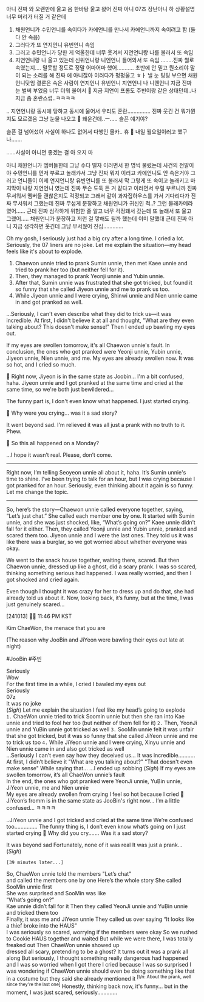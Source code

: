 아니
진짜
와
오랜만에
울고 옴
한바탕 울고 왔어
진짜
아니
07즈
장난아니
하
상황설명
너무 머리가 터질 거 같은데
1. 채원언니가 수민언니를 속이다가 카에언니를 만나서 카에언니까지 속이려고 함 (둘 다 안 속음)
2. 그러다가 또 연지언니 유빈언니 속임
3. 그러고 수민언니가 당한 게 억울한데 너무 웃겨서 지연언니랑 나를 불러서 또 속임
4. 지연언니랑 나 울고 있는데 신위언니랑 니엔언니 들어와서 또 속임
……..진짜
뭘로 속였는지…. 말못할 정도로
정말 어마어마 했어………..
초반에 안 믿고
뭔소리야 말이 되는 소리를 해 진짜 에 아니잖아
이러다가
펑펑울고
ㅎㅏ
낼 눈 팅팅 부으면
채원언니탓임
결론은
속은 사람이
연지언니 유빈언니 지연언니 나 니엔언니
지금 진짜 눈 벌써 부었음
너무 더워 울어서
🫧 지금 지연이 프롬도 주빈이랑 같은 상태던데..나 지금 좀 혼란스럽..ㅋㅋㅋㅋ

.. 지연언니랑 동시에 당하고 동시에 울어서
우리도 혼란……………
진짜 웃긴 건
뭐가뭔지도 모르겠음
그냥 눈물 나오고
🫧 왜운건데..ㅡ..... 슬픈 얘기야?

슬픈 걸 넘어섰어
사실이 하나도 없어서 다행인 몰카..
휴
🫧 내일 월요일이러고 했구나…….

……사실이 아니면 좋겠는 걸
아 오지 마



아니
채원언니가
멤버들한테
그냥 수다 떨자
이러면서
한 명씩 불렀는데
사건의 전말이야
수민언니를 먼저 부르고
놀래캬서
그냥 진짜 뭐지 이러고
카에언니도 안 속은거야
그러고 언니들이 이제
연지언니랑 유빈언니를 또 불러서
막 그렇게 또 속이고 놀래키고
마지막이 나랑 지연언니 였는데
진짜 무슨
도둑 든 거 같다고
이러면서 우릴 부르니까
진짜 무서워서 멤버들 괜찮은지도 걱정되고
그래서 같이 과자집하우스를 가서
기다리다가 진짜 무서워서
그랬는데
진짜
무섭게
분장하고
채원언니가 귀신인 척..?
그런 몰래카메라였어……
근데 진짜 심각하게
위험한 줄 알고
너무 걱정돼서
갔는데
또 놀래서 또 울고
그랬어…..
채원언니가 분장하고 저런 걸 맣해도 될까 했는데
이미 말했대
근데 진짜 아니
지금 생각하면 웃긴데
그냥 무서웠어 진심………….










Oh my gosh, I seriously just had a big cry after a long time. I cried a lot. Seriously, the 07 liners are no joke. Let me explain the situation—my head feels like it's about to explode.

1. Chaewon unnie tried to prank Sumin unnie, then met Kaee unnie and tried to prank her too (but neither fell for it).
2. Then, they managed to prank Yeonji unnie and Yubin unnie.
3. After that, Sumin unnie was frustrated that she got tricked, but found it so funny that she called Jiyeon unnie and me to prank us too.
4. While Jiyeon unnie and I were crying, Shinwi unnie and Nien unnie came in and got pranked as well.

...Seriously, I can't even describe what they did to trick us—it was incredible. At first, I didn't believe it at all and thought, "What are they even talking about? This doesn't make sense!" Then I ended up bawling my eyes out.

If my eyes are swollen tomorrow, it's all Chaewon unnie's fault. In conclusion, the ones who got pranked were Yeonji unnie, Yubin unnie, Jiyeon unnie, Nien unnie, and me. My eyes are already swollen now. It was so hot, and I cried so much.

🫧 Right now, Jiyeon is in the same state as Joobin... I'm a bit confused, haha. Jiyeon unnie and I got pranked at the same time and cried at the same time, so we're both just bewildered...

The funny part is, I don't even know what happened. I just started crying.

🫧 Why were you crying... was it a sad story?

It went beyond sad. I'm relieved it was all just a prank with no truth to it. Phew.

🫧 So this all happened on a Monday?

…I hope it wasn’t real. Please, don’t come.

___

Right now, I’m telling Seoyeon unnie all about it, haha. It’s Sumin unnie's time to shine. I’ve been trying to talk for an hour, but I was crying because I got pranked for an hour. Seriously, even thinking about it again is so funny. Let me change the topic.

___

So, here’s the story—Chaewon unnie called everyone together, saying, “Let’s just chat.” She called each member one by one. It started with Sumin unnie, and she was just shocked, like, “What’s going on?” Kaee unnie didn’t fall for it either. Then, they called Yeonji unnie and Yubin unnie, pranked and scared them too. Jiyeon unnie and I were the last ones. They told us it was like there was a burglar, so we got worried about whether everyone was okay.

We went to the snack house together, waiting there, scared. But then Chaewon unnie, dressed up like a ghost, did a scary prank. I was so scared, thinking something serious had happened. I was really worried, and then I got shocked and cried again.

Even though I thought it was crazy for her to dress up and do that, she had already told us about it. Now, looking back, it’s funny, but at the time, I was just genuinely scared...


[241013] 🐣💭 11:46 PM KST

Kim ChaeWon, the menace that you are

(The reason why JooBin and JiYeon were bawling their eyes out late at night)

#JooBin #주빈



Seriously  
Wow  
For the first time in a while, I cried
I bawled my eyes out  
Seriously  
07z  
It was no joke  
 (_Sigh_)
Let me explain the situation
I feel like my head’s going to explode  
`1.` ChaeWon unnie tried to trick Soomin unnie but then she ran into Kae unnie and tried to fool her too (but neither of them fell for it)
`2.` Then, YeonJi unnie and YuBin unnie got tricked as well
`3.` SooMin unnie felt it was unfair that she got tricked, but it was so funny that she called JiYeon unnie and me to trick us too
`4.` While JiYeon unnie and I were crying, Xinyu unnie and Nien unnie came in and also got tricked as well  
…Seriously
I can’t even say how they deceived us...
It was incredible………..
At first, I didn’t believe it
"What are you talking about?" "That doesn't even make sense"
 While saying that...
 …I ended up sobbing
 (_Sigh_)
If my eyes are swollen tomorrow, it’s all ChaeWon unnie’s fault  
In the end, the ones who got pranked were
YeonJi unnie, YuBin unnie, JiYeon unnie, me and Nien unnie  
My eyes are already swollen from crying
I feel so hot because I cried
🫧 JiYeon’s fromm is in the same state as JooBin's right now... I’m a little confused... ㅋㅋㅋㅋ

..JiYeon unnie and I got tricked and cried at the same time
We’re confused too……………
The funny thing is, I don’t even know what’s going on
I just started crying
🫧 Why did you cry....... Was it a sad story?

It was beyond sad
Fortunately, none of it was real 
It was just a prank...
 (_Sigh_)

`[39 minutes later...]`

So, ChaeWon unnie told the members "Let’s chat"  
and called the members one by one
Here’s the whole story
She called SooMin unnie first  
She was surprised and SooMin was like  
“What’s going on?”  
Kae unnie didn’t fall for it
Then they called YeonJi unnie and YuBin unnie  
and tricked them too  
Finally, it was me and JiYeon unnie 
They called us over saying “It looks like a thief broke into the HAUS”  
I was seriously so scared, worrying if the members were okay
So we rushed to Cookie HAUS together and waited
But while we were there, I was totally freaked out
Then ChaeWon unnie showed up  
dressed all scary, pretending to be a ghost?
It turns out it was a prank all along
But seriously, I thought something really dangerous had  happened 
and I was so worried when I got there
I cried because I was so surprised
I was wondering if ChaeWon unnie should even be doing something like that in a costume
but they said she already mentioned it <sup>[t/n: About the prank, well since they're the last one]</sup>
Honestly, thinking back now, it's funny...
but in the moment, I was just scared, seriously………….









